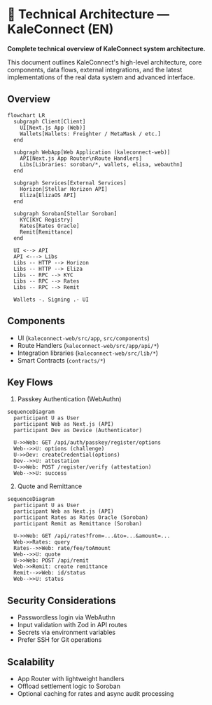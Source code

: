 # 🧭 Technical Architecture — KaleConnect (EN)

**Complete technical overview of KaleConnect system architecture.**

This document outlines KaleConnect's high-level architecture, core components, data flows, external integrations, and the latest implementations of the real data system and advanced interface.

## Overview

```mermaid
flowchart LR
  subgraph Client[Client]
    UI[Next.js App (Web)]
    Wallets[Wallets: Freighter / MetaMask / etc.]
  end

  subgraph WebApp[Web Application (kaleconnect-web)]
    API[Next.js App Router\nRoute Handlers]
    Libs[Libraries: soroban/*, wallets, elisa, webauthn]
  end

  subgraph Services[External Services]
    Horizon[Stellar Horizon API]
    Eliza[ElizaOS API]
  end

  subgraph Soroban[Stellar Soroban]
    KYC[KYC Registry]
    Rates[Rates Oracle]
    Remit[Remittance]
  end

  UI <--> API
  API <---> Libs
  Libs -- HTTP --> Horizon
  Libs -- HTTP --> Eliza
  Libs -- RPC --> KYC
  Libs -- RPC --> Rates
  Libs -- RPC --> Remit

  Wallets -. Signing .- UI
```

## Components

- UI (`kaleconnect-web/src/app`, `src/components`)
- Route Handlers (`kaleconnect-web/src/app/api/*`)
- Integration libraries (`kaleconnect-web/src/lib/*`)
- Smart Contracts (`contracts/*`)

## Key Flows

1) Passkey Authentication (WebAuthn)
```mermaid
sequenceDiagram
  participant U as User
  participant Web as Next.js (API)
  participant Dev as Device (Authenticator)

  U->>Web: GET /api/auth/passkey/register/options
  Web-->>U: options (challenge)
  U->>Dev: createCredential(options)
  Dev-->>U: attestation
  U->>Web: POST /register/verify (attestation)
  Web-->>U: success
```

2) Quote and Remittance
```mermaid
sequenceDiagram
  participant U as User
  participant Web as Next.js (API)
  participant Rates as Rates Oracle (Soroban)
  participant Remit as Remittance (Soroban)

  U->>Web: GET /api/rates?from=...&to=...&amount=...
  Web->>Rates: query
  Rates-->>Web: rate/fee/toAmount
  Web-->>U: quote
  U->>Web: POST /api/remit
  Web->>Remit: create remittance
  Remit-->>Web: id/status
  Web-->>U: status
```

## Security Considerations

- Passwordless login via WebAuthn
- Input validation with Zod in API routes
- Secrets via environment variables
- Prefer SSH for Git operations

## Scalability

- App Router with lightweight handlers
- Offload settlement logic to Soroban
- Optional caching for rates and async audit processing
